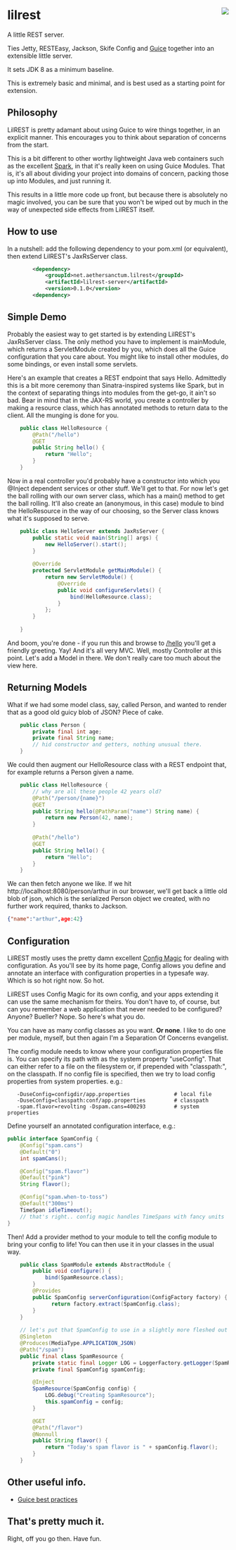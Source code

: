 <a href="https://travis-ci.org/benhardy/lilrest"><img src="https://travis-ci.org/benhardy/lilrest.svg?branch=master" align="right"/></a>
lilrest
=======

A little REST server.

Ties Jetty, RESTEasy, Jackson, Skife Config and [Guice](https://github.com/google/guice) together into an extensible little server.

It sets JDK 8 as a minimum baseline.

This is extremely basic and minimal, and is best used as a starting point for extension.

Philosophy
-----------
LilREST is pretty adamant about using Guice to wire things together, in an explicit manner. This encourages you to think about separation of concerns from the start.

This is a bit different to other worthy lightweight Java web containers such as the excellent [Spark](http://sparkjava.com/), in that it's really keen on using Guice Modules. That is, it's all about dividing your project into domains of concern, packing those up into Modules, and just running it.

 This results in a little more code up front, but because there is absolutely no magic involved, you can be sure that you won't be wiped out by much in the way of unexpected side effects from LilREST itself. 

How to use
----------
In a nutshell: add the following dependency to your pom.xml (or equivalent), then extend LilREST's JaxRsServer class.

```xml
        <dependency>
            <groupId>net.aethersanctum.lilrest</groupId>
            <artifactId>lilrest-server</artifactId>
            <version>0.1.0</version>
        <dependency>
```

Simple Demo
-----------
Probably the easiest way to get started is by extending LilREST's JaxRsServer class. The only method you have to implement is mainModule, which returns a ServletModule created by you, which does all the Guice configuration that you care about. You might like to install other modules, do some bindings, or even install some servlets.

Here's an example that creates a REST endpoint that says Hello. Admittedly this is a bit more ceremony than Sinatra-inspired systems like Spark, but in the context of separating things into modules from the get-go, it ain't so bad. Bear in mind that in the JAX-RS world, you create a controller by making a resource class, which has annotated methods to return data to the client. All the munging is done for you.

```java
    public class HelloResource {
        @Path("/hello")
        @GET
        public String hello() {
            return "Hello";
        }
    }
```
Now in a real controller you'd probably have a constructor into which you @Inject dependent services or other stuff. We'll get to that. For now let's get the ball rolling with our own server class, which has a main() method to get the ball rolling. It'll also create an (anonymous, in this case) module to bind the HelloResource in the way of our choosing, so the Server class knows what it's supposed to serve.

```java
    public class HelloServer extends JaxRsServer {
        public static void main(String[] args) {
            new HelloServer().start();
        }
        
        @Override
        protected ServletModule getMainModule() {
            return new ServletModule() {
                @Override
                public void configureServlets() {
                    bind(HelloResource.class);
                }
            };
        }
        
    }
```
And boom, you're done - if you run this and browse to <a href="http://localhost:8080/hello">/hello</a> you'll get a friendly greeting. Yay! And it's all very MVC. Well, mostly Controller at this point. Let's add a Model in there. We don't really care too much about the view here.

Returning Models
----------------
What if we had some model class, say, called Person, and wanted to render that as a good old guicy blob of JSON? Piece of cake.

```java
    public class Person {
        private final int age;
        private final String name;
        // hid constructor and getters, nothing unusual there.
    }
```
We could then augment our HelloResource class with a REST endpoint that, for example returns a Person given a name.
```java
    public class HelloResource {
        // why are all these people 42 years old?
        @Path("/person/{name}")
        @GET
        public String hello(@PathParam("name") String name) {
            return new Person(42, name);
        }
        
        @Path("/hello")
        @GET
        public String hello() {
            return "Hello";
        }
    }
```
We can then fetch anyone we like. If we hit http://localhost:8080/person/arthur in our browser, we'll get back a little old blob of json, which is the serialized Person object we created, with no further work required, thanks to Jackson.
```json
{"name":"arthur",age:42}
```
Configuration
-------------
LilREST mostly uses the pretty damn excellent <a href="https://github.com/brianm/config-magic">Config Magic</a> for dealing with configuration. As you'll see by its home page, Config allows you define and annotate an interface with configuration
properties in a typesafe way. Which is so hot right now. So hot.

LilREST uses Config Magic for its own config, and your apps extending it can use the same mechanism for theirs. You don't have to, of course, but can you remember a web application that never needed to be configured? Anyone? Bueller? Nope. So here's what you do.

You can have as many config classes as you want. <b>Or none</b>. I like to do one per module, myself, but then again I'm a Separation Of Concerns evangelist. 

The config module needs to know where your configuration properties file is. You can specify its path with as the system property "useConfig". That can either refer to a file on the filesystem or, if prepended with "classpath:", on the classpath. If no config file is specified, then we try to load config properties from system properties. e.g.:
```
   -DuseConfig=configdir/app.properties              # local file
   -DuseConfig=classpath:conf/app.properties         # classpath
   -spam.flavor=revolting -Dspam.cans=400293         # system properties
```
Define yourself an annotated configuration interface, e.g.:
```java
public interface SpamConfig {
    @Config("spam.cans")
    @Default("0")
    int spamCans();

    @Config("spam.flavor")
    @Default("pink")
    String flavor();

    @Config("spam.when-to-toss")
    @Default("300ms")
    TimeSpan idleTimeout();
    // that's right.. config magic handles TimeSpans with fancy units
}
```
Then! Add a provider method to your module to tell the config module to bring your config to life! You can then use it in your classes in the usual way.
```java
    public class SpamModule extends AbstractModule {
        public void configure() {
            bind(SpamResource.class);
        }
        @Provides
        public SpamConfig serverConfiguration(ConfigFactory factory) {
              return factory.extract(SpamConfig.class);
        }
    }
    
    // let's put that SpamConfig to use in a slightly more fleshed out example
    @Singleton
    @Produces(MediaType.APPLICATION_JSON)
    @Path("/spam")
    public final class SpamResource {
        private static final Logger LOG = LoggerFactory.getLogger(SpamResource.class);
        private final SpamConfig spamConfig;

        @Inject
        SpamResource(SpamConfig config) {
            LOG.debug("Creating SpamResource");
            this.spamConfig = config;
        }

        @GET
        @Path("/flavor")
        @Nonnull
        public String flavor() {
            return "Today's spam flavor is " + spamConfig.flavor();
        }
    }
```
Other useful info.
------------------
- [Guice best practices](https://github.com/google/guice/wiki/KeepConstructorsHidden)

That's pretty much it.
----------------------
Right, off you go then. Have fun.

